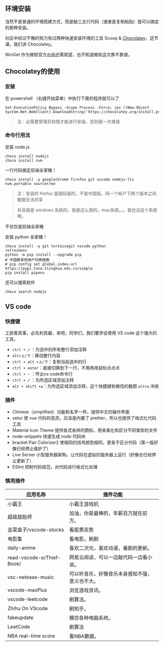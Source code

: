 ## 环境安装

当然不是普通的环境搭建方式，而是敲三五行代码（或者是复制粘贴）就可以搞定的那种安装。

社区中经过不懈的努力有过两种快速安装环境的工具 Scoop & [Chocolatey](https://community.chocolatey.org/packages)，这节课，我们讲 Chocolatey。

WinGet 作为微软官方出品还需观望，也不知道微软这次靠不靠谱。

## Chocolatey的使用

### 安装

在 powershell （右键开始菜单）中执行下面的程序就可以了

```shell
Set-ExecutionPolicy Bypass -Scope Process -Force; iex ((New-Object System.Net.WebClient).DownloadString('https://chocolatey.org/install.ps1'))
```

> 注：必需要管理员权限才能进行安装。否则报一大堆错

### 命令行用法

安装 node.js

```shell
choco install nodejs 
choco install nvm
```

一行代码搞定前端全家桶！

```shell
choco install -y googlechrome firefox git vscode nodejs-lts nvm.portable sourcetree
```

> 注：安装的 firefox 是国际版的，不是中国版，同一个帐户下两个版本之间数据无法共享
>
> 并且我是 windows 系统的，我是这么用的，mac系统。。。我也没这个系统啊。

不仅仅是前端全家桶

安装 python 全家桶！

```shell
choco install -y git tortoisegit vscode python
refreshenv
python -m pip install --upgrade pip
# 中国教育网用户切换镜像
# pip config set global.index-url https://pypi.tuna.tsinghua.edu.cn/simple
pip install pipenv
```

还可以搜索软件

```
choco search nodejs
```

## VS code

### 快捷键

工欲善其事，必先利其器，来吧，同学们，我们要学会使用 VS code 这个强大的工具。

- `ctrl + /` ：为选中的所有整行添加注释
- `alt+上/下`：移动整行内容
- `ctrl + alt +上/下`：复制当前选中的行
- `ctrl + enter`：直接切换到下一行，不用再用鼠标点点点
- `ctrl + ~` ：呼出vs code命令行
- `ctrl + /` ：为所选区域添加注释
- `alt + shift +a`：为所选区域添加注释，这个快捷键和微信的截图 `alt+a` 冲突

### 插件

- Chinese（simplified）功能和名字一样，提供中文的操作界面
- vetur 使 vue 代码的高亮，应该是内置了 prettier，所以也提供了格式化代码工具
- Material  Icon Theme  提供各式各样的图标，用来美化和区分不同类型的文件
- node-snippets  快速生成 node 代码块
- bracket Pair Colorizer2 使相同的括号颜色相同，更易于区分代码（第一版好像已经停止维护了）
- Live Server 小型服务器架构，让代码在虚拟的服务器上运行（好像也已经停止更新了）
- ESlint   控制代码规范，对代码进行格式化处理

### 慎用插件

| 应用名称                  | 插件功能                                       |
| ------------------------- | ---------------------------------------------- |
| 小霸王                    | 小霸王游戏机                                   |
| 超级鼓励师                | 加油，你是最棒的，年薪百万就在前方。           |
| 韭菜盒子/vscode-stocks    | 看股票走势                                     |
| 电影集                    | 看电影，刷剧                                   |
| daily-anime               | 喜欢二次元，喜欢动漫，番剧的更新。             |
| read-vscode-e/Thief-Book/ | 网易云阅读，可以一边敲代码一边看小说。         |
| vsc-netease-music         | 可以听音乐，好像音乐本身感知不强，意义也不大。 |
| vscode-maxPlus            | 浏览游戏资讯。                                 |
| vscode-leetcode           | 刷算法。                                       |
| Zhihu On VScode           | 刷知乎。                                       |
| fakeupdate                | 模仿各种电脑系统。                             |
| LeetCode                  | 刷算法                                         |
| NBA real-time score       | 看NBA数据。                                    |

